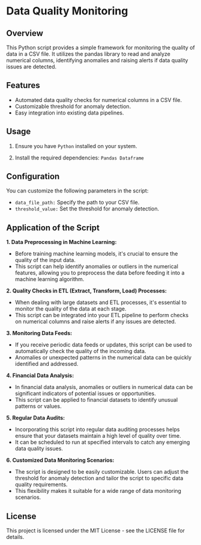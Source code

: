 # Data Quality Monitoring

## Overview

This Python script provides a simple framework for monitoring the quality of data in a CSV file. It utilizes the pandas library to read and analyze numerical columns, identifying anomalies and raising alerts if data quality issues are detected.

## Features

- Automated data quality checks for numerical columns in a CSV file.
- Customizable threshold for anomaly detection.
- Easy integration into existing data pipelines.

## Usage

1. Ensure you have ```Python``` installed on your system.

2. Install the required dependencies:
```Pandas Dataframe```

## Configuration
You can customize the following parameters in the script:

- ```data_file_path:``` Specify the path to your CSV file.
- ```threshold_value:``` Set the threshold for anomaly detection.

## Application of the Script

**1. Data Preprocessing in Machine Learning:**
- Before training machine learning models, it's crucial to ensure the quality of the input data.
- This script can help identify anomalies or outliers in the numerical features, allowing you to preprocess the data before feeding it into a machine learning algorithm.

**2. Quality Checks in ETL (Extract, Transform, Load) Processes:**
- When dealing with large datasets and ETL processes, it's essential to monitor the quality of the data at each stage.
- This script can be integrated into your ETL pipeline to perform checks on numerical columns and raise alerts if any issues are detected.

**3. Monitoring Data Feeds:**
- If you receive periodic data feeds or updates, this script can be used to automatically check the quality of the incoming data.
- Anomalies or unexpected patterns in the numerical data can be quickly identified and addressed.

**4. Financial Data Analysis:**
- In financial data analysis, anomalies or outliers in numerical data can be significant indicators of potential issues or opportunities.
- This script can be applied to financial datasets to identify unusual patterns or values.

**5. Regular Data Audits:**
- Incorporating this script into regular data auditing processes helps ensure that your datasets maintain a high level of quality over time.
- It can be scheduled to run at specified intervals to catch any emerging data quality issues.

**6. Customized Data Monitoring Scenarios:**
- The script is designed to be easily customizable. Users can adjust the threshold for anomaly detection and tailor the script to specific data quality requirements.
- This flexibility makes it suitable for a wide range of data monitoring scenarios.

## License

This project is licensed under the MIT License - see the LICENSE file for details.
